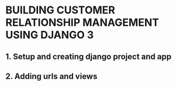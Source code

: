 # BUILDING CUSTOMER RELATIONSHIP MANAGEMENT USING DJANGO 3

## 1. Setup and creating django project and app

## 2. Adding urls and views